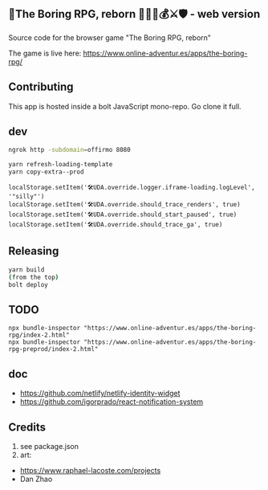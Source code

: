 ## 🧙The Boring RPG, reborn 👨🏻‍💻💰⚔🛡 - web version

Source code for the browser game "The Boring RPG, reborn"

The game is live here: https://www.online-adventur.es/apps/the-boring-rpg/

## Contributing

This app is hosted inside a bolt JavaScript mono-repo. Go clone it full.


## dev

```bash
ngrok http -subdomain=offirmo 8080

yarn refresh-loading-template
yarn copy-extra--prod
```

```
localStorage.setItem('🛠UDA.override.logger.iframe-loading.logLevel', '"silly"')
localStorage.setItem('🛠UDA.override.should_trace_renders', true)
localStorage.setItem('🛠UDA.override.should_start_paused', true)
localStorage.setItem('🛠UDA.override.should_trace_ga', true)
```


## Releasing

```bash
yarn build
(from the top)
bolt deploy
```


## TODO

```
npx bundle-inspector "https://www.online-adventur.es/apps/the-boring-rpg/index-2.html"
npx bundle-inspector "https://www.online-adventur.es/apps/the-boring-rpg-preprod/index-2.html"
```

## doc
* https://github.com/netlify/netlify-identity-widget
* https://github.com/igorprado/react-notification-system

## Credits
1. see package.json
2. art:
  * https://www.raphael-lacoste.com/projects
  * Dan Zhao
